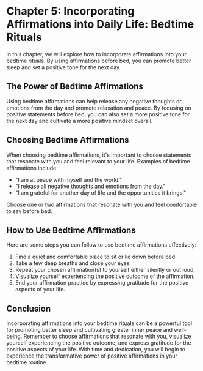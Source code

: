 Chapter 5: Incorporating Affirmations into Daily Life: Bedtime Rituals
======================================================================

In this chapter, we will explore how to incorporate affirmations into your bedtime rituals. By using affirmations before bed, you can promote better sleep and set a positive tone for the next day.

The Power of Bedtime Affirmations
---------------------------------

Using bedtime affirmations can help release any negative thoughts or emotions from the day and promote relaxation and peace. By focusing on positive statements before bed, you can also set a more positive tone for the next day and cultivate a more positive mindset overall.

Choosing Bedtime Affirmations
-----------------------------

When choosing bedtime affirmations, it's important to choose statements that resonate with you and feel relevant to your life. Examples of bedtime affirmations include:

* "I am at peace with myself and the world."
* "I release all negative thoughts and emotions from the day."
* "I am grateful for another day of life and the opportunities it brings."

Choose one or two affirmations that resonate with you and feel comfortable to say before bed.

How to Use Bedtime Affirmations
-------------------------------

Here are some steps you can follow to use bedtime affirmations effectively:

1. Find a quiet and comfortable place to sit or lie down before bed.
2. Take a few deep breaths and close your eyes.
3. Repeat your chosen affirmation(s) to yourself either silently or out loud.
4. Visualize yourself experiencing the positive outcome of the affirmation.
5. End your affirmation practice by expressing gratitude for the positive aspects of your life.

Conclusion
----------

Incorporating affirmations into your bedtime rituals can be a powerful tool for promoting better sleep and cultivating greater inner peace and well-being. Remember to choose affirmations that resonate with you, visualize yourself experiencing the positive outcome, and express gratitude for the positive aspects of your life. With time and dedication, you will begin to experience the transformative power of positive affirmations in your bedtime routine.

